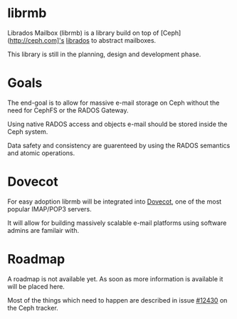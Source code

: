 # librmb
Librados Mailbox (librmb) is a library build on top of [Ceph](http://ceph.com]'s [librados](http://docs.ceph.com/docs/master/rados/api/librados/) to abstract mailboxes.

This library is still in the planning, design and development phase.

# Goals
The end-goal is to allow for massive e-mail storage on Ceph without the need for CephFS or the RADOS Gateway.

Using native RADOS access and objects e-mail should be stored inside the Ceph system.

Data safety and consistency are guarenteed by using the RADOS semantics and atomic operations.

# Dovecot
For easy adoption librmb will be integrated into [Dovecot](http://dovecot.fi/), one of the most popular IMAP/POP3 servers.

It will allow for building massively scalable e-mail platforms using software admins are familair with.

# Roadmap
A roadmap is not available yet. As soon as more information is available it will be placed here.

Most of the things which need to happen are described in issue [#12430](http://tracker.ceph.com/issues/12430) on the Ceph tracker.
